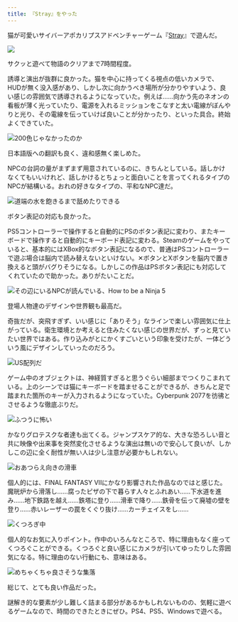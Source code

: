 ```yaml
---
title: 『Stray』をやった
---
```

猫が可愛いサイバーアポカリプスアドベンチャーゲーム『[Stray](https://store.steampowered.com/app/1332010/Stray/?l=japanese)』で遊んだ。

![](https://lh6.googleusercontent.com/AZT2oksk458wg2jd72794rv8hRctu0FAUWXXMO0NKY_JBT4KCKM5fM5J1DCOLVU25PR6SnracS-d_0OjruSbe2ztfPusqeIoM1lFN6XAiWeotpq-Eir5B_AlkqzAUJ8NBRUGJe3dAXrxHzjbPpY)

サクッと遊べて物語のクリアまで7時間程度。

誘導と演出が抜群に良かった。猫を中心に持ってくる視点の低いカメラで、HUDが無く没入感があり、しかし次に向かうべき場所が分かりやすいよう、良い感じの雰囲気で誘導されるようになっていた。例えば……向かう先のネオンの看板が薄く光っていたり、電源を入れるミッションをこなすと太い電線がぼんやりと光り、その電線を伝っていけば良いことが分かったり、といった具合。終始よくできていた。

![](https://lh4.googleusercontent.com/3tn84ebIqWbbLXM-8Oe8mep2cb2BAHZgb8h_kyTgkd3wmwaQjPgOy4r-Xg8pNWpdSc2SqdVeAlO_tbmn--zjDyoEcpT98CGSglAHTzP1DDpPfSXWVnulsUVs_YhvhAZeEEm-Fi2Sov_9tu0EXt8 "200色じゃなかったのか")

日本語版への翻訳も良く、違和感無く楽しめた。

NPCの台詞の量がまずまず用意されているのに、きちんとしている。話しかけなくてもいいけれど、話しかけるとちょっと面白いことを言ってくれるタイプのNPCが結構いる。おれの好きなタイプの、平和なNPC達だ。

![](https://lh6.googleusercontent.com/FEJ9aXrhLzUxNpHOBj1r0bXGohh0KbbAegagZ9tQfEMLqscb-5N7-BEGGOhqNznWBgnIIVQKUgZZQ5JSnHcBeo-MoxbX3cEYh799P95T2EjQnTVmssQtya2VYSLpdaDbmieQAr_8uSlgJ7EQzbg "道端の水を飽きるまで舐めたりできる")

ボタン表記の対応も良かった。

PS5コントローラーで操作すると自動的にPSのボタン表記に変わり、またキーボードで操作すると自動的にキーボード表記に変わる。Steamのゲームをやっていると、基本的にはXBox的なボタン表記になるので、普通はPSコントローラーで遊ぶ場合は脳内で読み替えないといけない。✕ボタンとXボタンを脳内で置き換えると頭がバグりそうになる。しかしこの作品はPSボタン表記にも対応してくれていたので助かった。ありがたいことだ。

![](https://lh4.googleusercontent.com/kih0DVLzp5M7DfPk_B644CZvqyhb7tf1Lmq-asljjIXroFZXvaEW5RHlJPDL452F2lh44LD50j1UUHaSVkAGO7-RCqC3y6xHZ-IyVsIODSj1i5JiOoDDgurc-Ku-GgzUOrf9-cpmfuCYtpw4LMY "その辺にいるNPCが読んでいる、How to be a Ninja 5")

登場人物達のデザインや世界観も最高だ。

奇抜だが、突飛すぎず、いい感じに「ありそう」なラインで楽しい雰囲気に仕上がっている。衛生環境とか考えると住みたくない感じの世界だが、ずっと見ていたい世界ではある。作り込みがとにかくすごいという印象を受けたが、一体どういう風にデザインしていったのだろう。

![](https://lh3.googleusercontent.com/inc3xDx5MtL6ZOv2UcQXJa9NLQk01DMBmIm0jDMnf5vj2QHIUhkxdCIb8yLnswl1IkvXMSFDQyTRYClchr3TLkyZ3607h6ily1dTwkMAN6qZk7KMOWyZLepHd7rNyzyP9QSzWxhxB19bFP6oYpg "US配列だ")

ゲーム中のオブジェクトは、神経質すぎると思うぐらい細部までつくりこまれている。上のシーンでは猫にキーボードを踏ませることができるが、きちんと足で踏まれた箇所のキーが入力されるようになっていた。Cyberpunk 2077を彷彿とさせるような徹底ぶりだ。

![](https://lh3.googleusercontent.com/YKZ1EDLGGYgLt40937uM5ETfvFUUepZ-nmLrysMMYfMKCL-2qoYf9T5rhiYjFSb2P57hjLoWTiWeqEU1rIG5FSfTiSRaDn8yo4SFI1cDD2q0ebVGhwgQs1skNbFiDJWHU7RVzrSbMB_Ul3pz-rE "ふつうに怖い")

かなりグロテスクな者達も出てくる。ジャンプスケア的な、大きな恐ろしい音と共に映像や出来事を突然変化させるような演出は無いので安心して良いが、しかしこの辺に全く耐性が無い人は少し注意が必要かもしれない。

![](https://lh5.googleusercontent.com/d7Fbw4vPfV34zCshIRb4F0puNCfoIpt32jBaDyI3CqUeNpW_7zPeSClPuTfNO85a8VZOsUC46jZPwPSkb1rsjggXI93i3Sxc54LbLoUcObQwq1PODSvDPazyFHuyYCE3Y3Oq7osJ_-S-I2s0P3w "おあつらえ向きの滑車")

個人的には、FINAL FANTASY VIIにかなり影響された作品なのではと感じた。魔晄炉から滑落し……腐ったピザの下で暮らす人々とふれあい……下水道を進み……地下鉄路を越え……鉄塔に登り……滑車で降り……鉄骨を伝って廃墟の壁を登り……赤いレーザーの罠をくぐり抜け……カーチェイスをし……

![](https://lh6.googleusercontent.com/Ni045NGDicRqTAipxtRG7lDd7ccWmwyY6qM2xdevBAIWJQbZLVL0IJ7WKzr9dxVz8qO25QmH5TwEBHb_ILdmZa2PQpNrGogIYPjXbQJOnI9Rff_gdNzg-onpTznJhWPu5jS5IBhI5Eq4gLELUo8 "くつろぎ中")

個人的なお気に入りポイント。作中のいろんなところで、特に理由もなく座ってくつろぐことができる。くつろぐと良い感じにカメラが引いてゆったりした雰囲気になる。特に理由のない行動にも、意味はある。

![](https://lh4.googleusercontent.com/bZPgPlUuKOLg4jHl7ekn7tXk5H3XpUHuBDOXQSfdcakhegHHnJrPwZaCBG5WC5uwJM1ltrupjzyz_DN5jQ8ablU9fBPTJkO_8n0s1nlIHQkQrDwT4kdZxEFlH1TAw6VTc_rd0_TamvpcPDH2cvk "めちゃくちゃ良さそうな集落")

総じて、とても良い作品だった。

謎解き的な要素が少し難しく詰まる部分があるかもしれないものの、気軽に遊べるゲームなので、時間のできたときにぜひ。PS4、PS5、Windowsで遊べる。
